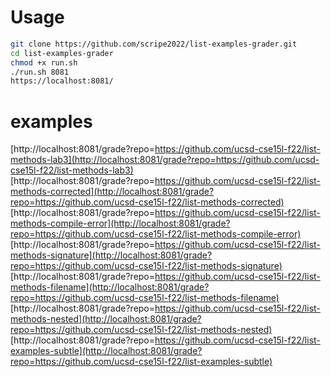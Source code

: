 # Usage
```bash
git clone https://github.com/scripe2022/list-examples-grader.git
cd list-examples-grader
chmod +x run.sh
./run.sh 8081
https://localhost:8081/
```

# examples
[http://localhost:8081/grade?repo=https://github.com/ucsd-cse15l-f22/list-methods-lab3](http://localhost:8081/grade?repo=https://github.com/ucsd-cse15l-f22/list-methods-lab3)  
[http://localhost:8081/grade?repo=https://github.com/ucsd-cse15l-f22/list-methods-corrected](http://localhost:8081/grade?repo=https://github.com/ucsd-cse15l-f22/list-methods-corrected)  
[http://localhost:8081/grade?repo=https://github.com/ucsd-cse15l-f22/list-methods-compile-error](http://localhost:8081/grade?repo=https://github.com/ucsd-cse15l-f22/list-methods-compile-error)  
[http://localhost:8081/grade?repo=https://github.com/ucsd-cse15l-f22/list-methods-signature](http://localhost:8081/grade?repo=https://github.com/ucsd-cse15l-f22/list-methods-signature)  
[http://localhost:8081/grade?repo=https://github.com/ucsd-cse15l-f22/list-methods-filename](http://localhost:8081/grade?repo=https://github.com/ucsd-cse15l-f22/list-methods-filename)  
[http://localhost:8081/grade?repo=https://github.com/ucsd-cse15l-f22/list-methods-nested](http://localhost:8081/grade?repo=https://github.com/ucsd-cse15l-f22/list-methods-nested)  
[http://localhost:8081/grade?repo=https://github.com/ucsd-cse15l-f22/list-examples-subtle](http://localhost:8081/grade?repo=https://github.com/ucsd-cse15l-f22/list-examples-subtle)